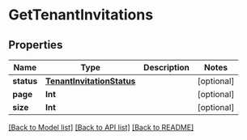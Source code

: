 # GetTenantInvitations

## Properties
Name | Type | Description | Notes
------------ | ------------- | ------------- | -------------
**status** | [**TenantInvitationStatus**](TenantInvitationStatus.md) |  | [optional] 
**page** | **Int** |  | [optional] 
**size** | **Int** |  | [optional] 

[[Back to Model list]](../README.md#documentation-for-models) [[Back to API list]](../README.md#documentation-for-api-endpoints) [[Back to README]](../README.md)


